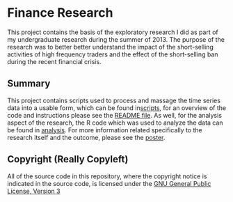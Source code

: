 Finance Research
===========================

This project contains the basis of the exploratory research I did as part of my undergraduate research during
the summer of 2013. The purpose of the research was to better better understand the impact of the short-selling 
activities of high frequency traders and the effect of the short-selling ban during the recent financial crisis. 


Summary
---------------------------

This project contains scripts used to process and massage the time series data into a usable form, which can be 
found in[scripts](scripts/), for an overview of the code and instructions please see the 
[README file](scripts/README.md). As well, for the analysis aspect of the research, the R code which was used to 
analyze the data can be found in [analysis](analysis/). For more information related specifically to the research 
itself and the outcome, please see the [poster](poster/STAR_award_poster_2013.pdf).


Copyright (Really Copyleft)
---------------------------

All of the source code in this repository, where the copyright notice is indicated in the source
code, is licensed under the [GNU General Public License, Version 3](http://www.gnu.org/licenses/gpl.html)
